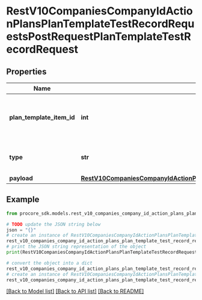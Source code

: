 # RestV10CompaniesCompanyIdActionPlansPlanTemplateTestRecordRequestsPostRequestPlanTemplateTestRecordRequest


## Properties

Name | Type | Description | Notes
------------ | ------------- | ------------- | -------------
**plan_template_item_id** | **int** | ID of the associated Company Action Plan Template Item | 
**type** | **str** | Action Plan Template Test Record Type | 
**payload** | [**RestV10CompaniesCompanyIdActionPlansPlanTemplateTestRecordRequestsPostRequestPlanTemplateTestRecordRequestPayload**](RestV10CompaniesCompanyIdActionPlansPlanTemplateTestRecordRequestsPostRequestPlanTemplateTestRecordRequestPayload.md) |  | [optional] 

## Example

```python
from procore_sdk.models.rest_v10_companies_company_id_action_plans_plan_template_test_record_requests_post_request_plan_template_test_record_request import RestV10CompaniesCompanyIdActionPlansPlanTemplateTestRecordRequestsPostRequestPlanTemplateTestRecordRequest

# TODO update the JSON string below
json = "{}"
# create an instance of RestV10CompaniesCompanyIdActionPlansPlanTemplateTestRecordRequestsPostRequestPlanTemplateTestRecordRequest from a JSON string
rest_v10_companies_company_id_action_plans_plan_template_test_record_requests_post_request_plan_template_test_record_request_instance = RestV10CompaniesCompanyIdActionPlansPlanTemplateTestRecordRequestsPostRequestPlanTemplateTestRecordRequest.from_json(json)
# print the JSON string representation of the object
print(RestV10CompaniesCompanyIdActionPlansPlanTemplateTestRecordRequestsPostRequestPlanTemplateTestRecordRequest.to_json())

# convert the object into a dict
rest_v10_companies_company_id_action_plans_plan_template_test_record_requests_post_request_plan_template_test_record_request_dict = rest_v10_companies_company_id_action_plans_plan_template_test_record_requests_post_request_plan_template_test_record_request_instance.to_dict()
# create an instance of RestV10CompaniesCompanyIdActionPlansPlanTemplateTestRecordRequestsPostRequestPlanTemplateTestRecordRequest from a dict
rest_v10_companies_company_id_action_plans_plan_template_test_record_requests_post_request_plan_template_test_record_request_from_dict = RestV10CompaniesCompanyIdActionPlansPlanTemplateTestRecordRequestsPostRequestPlanTemplateTestRecordRequest.from_dict(rest_v10_companies_company_id_action_plans_plan_template_test_record_requests_post_request_plan_template_test_record_request_dict)
```
[[Back to Model list]](../README.md#documentation-for-models) [[Back to API list]](../README.md#documentation-for-api-endpoints) [[Back to README]](../README.md)


